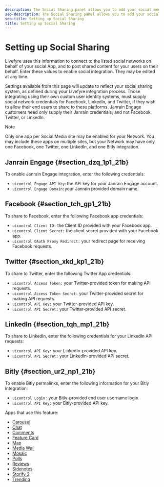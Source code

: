 ```yaml
---
description: The Social Sharing panel allows you to add your social media network app credentials.
seo-description: The Social Sharing panel allows you to add your social media network app credentials.
seo-title: Setting up Social Sharing
title: Setting up Social Sharing
---
```


# Setting up Social Sharing

Livefyre uses this information to connect to the listed social networks on behalf of your social App, and to post shared content for your users on their behalf. Enter these values to enable social integration. They may be edited at any time.

Settings available from this page will update to reflect your social sharing system, as defined during your Livefyre integration process. Those integrating using their own custom user identity systems, must supply social network credentials for Facebook, LinkedIn, and Twitter, if they wish to allow their end users to share to these platforms. Janrain Engage customers need only supply their Janrain credentials, and not Facebook, Twitter, or LinkedIn.

>[!NOTE]
>
>Only one app per Social Media site may be enabled for your Network. You may include these apps on multiple sites, but your Network may have only one Facebook, one Twitter, one LinkedIn, and one Bitly integration.
## Janrain Engage {#section_dzq_1p1_21b}

To enable Janrain Engage integration, enter the following credentials:

* `uicontrol Engage API Key:`the API key for your Janrain Engage account.
* `uicontrol Engage Domain:`your Janrain provided domain name.
## Facebook {#section_tch_gp1_21b}

To share to Facebook, enter the following Facebook app credentials:

* `uicontrol Client ID:` the Client ID provided with your Facebook app.
* `uicontrol Client Secret:` the client secret provided with your Facebook app.
* `uicontrol OAuth Proxy Redirect:` your redirect page for receiving Facebook requests.
## Twitter {#section_xkd_kp1_21b}

To share to Twitter, enter the following Twitter App credentials:

* `uicontrol Access Token:` your Twitter-provided token for making API requests.
* `uicontrol Access Token Secret:` your Twitter-provided secret for making API requests.
* `uicontrol API Key:` your Twitter-provided API key.
* `uicontrol API Secret:` your Twitter-provided API secret.
## LinkedIn {#section_tqh_mp1_21b}

To share to LinkedIn, enter the following credentials for your LinkedIn API requests:

* `uicontrol API Key:` your LinkedIn-provided API key.
* `uicontrol API Secret:` your LinkedIn-provided API secret.
## Bitly {#section_ur2_np1_21b}

To enable Bitly permalinks, enter the following information for your Bitly integration:

* `uicontrol Login:` your Bitly-provided end user username login.
* `uicontrol API Key:` your Bitly-provided API key.
<a id="section_blk_ccj_h1b"></a>

Apps that use this feature:

* [Carousel](c_carousel_app.md#c_carousel_app)
* [Chat](c_chat_app.md#c_chat_app)
* [Comments](c_comments_app.md#c_comments_app)
* [Feature Card](c_feature_card_app.md#c_feature_card_app)
* [Map](c_map_app.md#c_map_app)
* [Media Wall](c_media_wall_app.md#c_media_wall_app)
* [Mosaic](c_mosaic_app.md#c_mosaic_app)
* [Polls](c_polls_app.md#c_polls_app)
* [Reviews](c_reviews_app.md#c_reviews_app)
* [Sidenotes](c_sidenotes_app.md#c_sidenotes_app)
* [Storify 2](c_storify2.md#c_storify2)
* [Trending](c_trending_app.md#c_trending_app)
